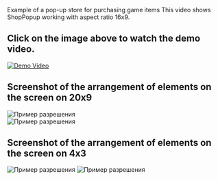 Example of a pop-up store for purchasing game items 
This video shows ShopPopup working with aspect ratio 16x9.  

## Click on the image above to watch the demo video.
[![Demo Video](https://img.youtube.com/vi/JKOSLGyI3c8/0.jpg)](https://youtu.be/JKOSLGyI3c8)

## Screenshot of the arrangement of elements on the screen on 20x9  
![Пример разрешения](https://github.com/timoncosoi/ExampleUIPopups/blob/main/Screen/Image%20Sequence_001_0000.jpg)  
![Пример разрешения](https://github.com/timoncosoi/ExampleUIPopups/blob/main/Screen/Image%20Sequence_002_0000.jpg)
## Screenshot of the arrangement of elements on the screen on 4x3  
![Пример разрешения](https://github.com/timoncosoi/ExampleUIPopups/blob/main/Screen/Image%20Sequence_003_0000.jpg)
![Пример разрешения](https://github.com/timoncosoi/ExampleUIPopups/blob/main/Screen/Image%20Sequence_004_0000.jpg)
